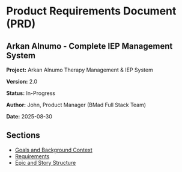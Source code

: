 # Product Requirements Document (PRD)
## Arkan Alnumo - Complete IEP Management System

**Project:** Arkan Alnumo Therapy Management & IEP System

**Version:** 2.0

**Status:** In-Progress

**Author:** John, Product Manager (BMad Full Stack Team)

**Date:** 2025-08-30

## Sections

- [Goals and Background Context](./goals-and-background-context.md)
- [Requirements](./requirements.md)
- [Epic and Story Structure](./epic-and-story-structure.md)
